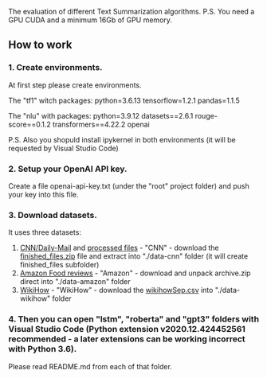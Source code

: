 The evaluation of different Text Summarization algorithms.
P.S. You need a GPU CUDA and a minimum 16Gb of GPU memory.

## How to work

### 1. Create environments.
At first step please create environments.

The "tf1" witch packages:
python=3.6.13
tensorflow=1.2.1
pandas=1.1.5

The "nlu" with packages:
python=3.9.12
datasets==2.6.1
rouge-score==0.1.2
transformers==4.22.2
openai

P.S. Also you shopuld install ipykernel in both environments (it will be requested by Visual Studio Code)

### 2. Setup your OpenAI API key.
Create a file openai-api-key.txt (under the "root" project folder) and push your key into this file.

### 3. Download datasets.
It uses three datasets:
1. [CNN/Daily-Mail](https://github.com/abisee/cnn-dailymail) and [processed files](https://github.com/JafferWilson/Process-Data-of-CNN-DailyMail) - "CNN" - download the [finished_files.zip](https://drive.google.com/file/d/0BzQ6rtO2VN95a0c3TlZCWkl3aU0/view?usp=sharing&resourcekey=0-toctC3TNM1vffPCZ7XT0JA) file and extract into "./data-cnn" folder (it will create finished_files subfolder)
2. [Amazon Food reviews](https://www.kaggle.com/datasets/snap/amazon-fine-food-reviews) - "Amazon" - download and unpack archive.zip direct into "./data-amazon" folder
3. [WikiHow](https://github.com/mahnazkoupaee/WikiHow-Dataset) - "WikiHow" - download the [wikihowSep.csv](https://ucsb.box.com/s/ap23l8gafpezf4tq3wapr6u8241zz358) into "./data-wikihow" folder

### 4. Then you can open "lstm", "roberta" and "gpt3" folders with Visual Studio Code (Python extension v2020.12.424452561 recommended - a later extensions can be working incorrect with Python 3.6).
Please read README.md from each of that folder.